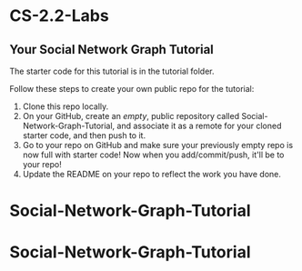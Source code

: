 # CS-2.2-Labs

## Your Social Network Graph Tutorial
The starter code for this tutorial is in the tutorial folder.  

Follow these steps to create your own public repo for the tutorial:

1. Clone this repo locally.
1. On your GitHub, create an _empty_, public repository called Social-Network-Graph-Tutorial, and associate it as a remote for your cloned starter code, and then push to it.
1. Go to your repo on GitHub and make sure your previously empty repo is now full with starter code! Now when you add/commit/push, it'll be to your repo!
1. Update the README on your repo to reflect the work you have done.
# Social-Network-Graph-Tutorial
# Social-Network-Graph-Tutorial
